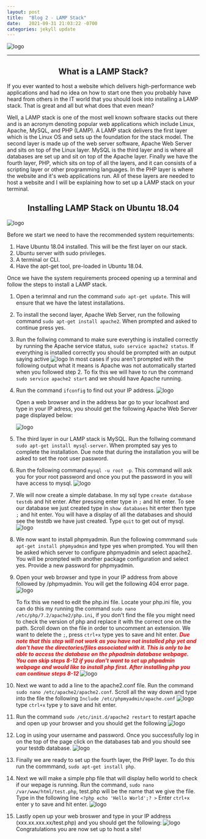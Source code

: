 ```yaml
---
layout: post
title:  "Blog 2 - LAMP Stack"
date:   2021-09-31 21:03:22 -0700
categories: jekyll update
---
```

![logo](https://geekboots.sfo2.cdn.digitaloceanspaces.com/post/lamp-stack-1567223529136.jpg)

---
## <center>What is a LAMP Stack?</center>

If you ever wanted to host a website which delivers high-performance web applications and had no idea on how to start one then you probably have heard from others in the IT world that you should look into installing a LAMP stack. That is great and all but what does that even mean? 

Well, a LAMP stack is one of the most well known software stacks out there and is an acronym denoting popular web applications which include Linux, Apache, MySQL, and PHP (LAMP). A LAMP stack delivers the first layer which is the Linux OS and sets up the foundation for the stack model. The second layer is made up of the web server software, Apache Web Server and sits on top of the Linux layer. MySQL is the third layer and is where all databases are set up and sit on top of the Apache layer. Finally we have the fourth layer, PHP, which sits on top of all the layers, and it can consists of a scripting layer or other programming languages. In the PHP layer is where the website and it's web applications run. All of these layers are needed to host a website and I will be explaining how to set up a LAMP stack on your terminal.

## <center>Installing LAMP Stack on Ubuntu 18.04</center>

![logo](https://phoenixnap.com/kb/wp-content/uploads/2021/04/lamp-stack-ubuntu.png)

Before we start we need to have the recommended system requirtements:

1. Have Ubuntu 18.04 installed. This will be the first layer on our stack. 
2. Ubuntu server with sudo privileges. 
3. A terminal or CLI.
4. Have the apt-get tool, pre-loaded in Ubuntu 18.04.

Once we have the system requirements proceed opening up a terminal and follow the steps to install a LAMP stack.

1. Open a terimnal and run the command `sudo apt-get update`. This will ensure that we have the latest installations. 
2. To install the second layer, Apache Web Server, run the following command `sudo apt-get install apache2`. When prompted and asked to continue press yes.
3. Run the follwing command to make sure everything is installed correctly by running the Apache service status, `sudo service apache2 status`. If everything is installed correctly you should be prompted with an output saying active
   ![logo](https://i.imgur.com/S2lsqeb.png)
In most cases if you aren't prompted with the following output what it means is Apache was not automatically started when you followed step 2. To fix this we will have to run the command `sudo service apache2 start` and we should have Apache running.
4. Run the command `ifconfig` to find out your IP address. 
   ![logo](https://i.imgur.com/dFlwT2t.png)
   
   Open a web browser and in the address bar go to your localhost and type in your IP adress, you should get the following Apache Web Server page displayed below:

   ![logo](https://phoenixnap.com/kb/wp-content/uploads/2021/04/apache2-ubunutu-default-page.png)

5. The third layer in our LAMP stack is MySQL. Run the follwing command `sudo apt-get install mysql-server`. When prompted say yes to complete the installation. Due note that during the installation you will be asked to set the root user password.
6. Run the following command `mysql -u root -p`. This command will ask you for your root password and once you put the password in you will have access to mysql.
   ![logo](https://i.imgur.com/bimFYqN.png)
7. We will now create a simple database. In my sql type `create database testdb` and hit enter. After pressing enter type in `;` and hit enter. To see our database we just created type in `show databases` hit enter then type `;` and hit enter. You will have a display of all the databases and should see the testdb we have just created. Type `quit` to get out of mysql.
![logo](https://i.imgur.com/36o3iuV.png)
8. We now want to install phpmyadmin. Run the following commmand `sudo apt-get install phpmyadmin` and type yes when prompted. You will then be asked which server to configure phpmyadmin and select apache2. You will be prompted with another package configuration and select yes. Provide a new password for phpmyadmin.
9. Open your web browser and type in your IP address from above followed by /phpmyadmin. You will get the following 404 error page. 
![logo](https://i.imgur.com/rWJoCx9.png)                              

    To fix this we need to edit the php.ini file. Locate your php.ini file, you can do this my running the command `sudo nano /etc/php/7.2/apache2/php.ini`, if you don't find the file you might need to check the version of php and replace it with the correct one on the path. Scroll down on the file in order to uncomment an extension. We want to delete the `;`, press `ctrl+x` type yes to save and hit enter. <span style="color:red"> <b>*Due note that this step will not work as you have not installed php yet and don't have the directories/files associated with it. This is only to be able to access the database on the phpadmin database webpage. You can skip steps 8-12 if you don't want to set up phpadmin webpage and would like to install php first. After installing php you can continue steps 8-12* </b></span>
![logo](https://i.imgur.com/VXZBmPh.png)
10. Next we want to add a line to the apache2.conf file. Run the command  `sudo nano /etc/apache2/apache2.conf`. Scroll all the way down and type into the file the following `Include /etc/phpmyadmin/apache.conf`
   ![logo](https://i.imgur.com/fvSSQDV.png)
    type `ctrl+x` type y to save and hit enter.
11. Run the command `sudo /etc/init.d/apache2 restart` to restart apache and open up your browser and you should get the following
    ![logo](https://i.imgur.com/xBzjlRa.png)
12. Log in using your username and password. Once you successfully log in on the top of the page click on the databases tab and you should see your testdb database.
    ![logo](https://i.imgur.com/x96WrHW.png)
13. Finally we are ready to set up the fourth layer, the PHP layer. To do this run the commmand, `sudo apt-get install php`. 
14. Next we will make a simple php file that will display hello world to check if our wepage is running. Run the command, `sudo nano /var/www/html/test.php`, test.php will be the name that we give the file. Type in the following line `<?php echo 'Hello World';? >` Enter `ctrl+x` enter y to save and hit enter.
    ![logo](https://i.imgur.com/hqR0Qo1.png)
15. Lastly open up your web broswer and type in your IP address (xxx.xx.xxx.xx/test.php) and you should get the following:
    ![logo](https://i.imgur.com/7NkHRzp.png)
Congratulations you are now set up to host a site!
